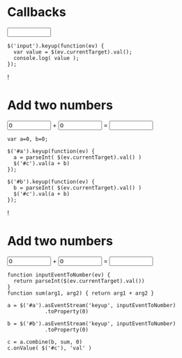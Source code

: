 # Callbacks

<input>

    $('input').keyup(function(ev) {
      var value = $(ev.currentTarget).val();
      console.log( value );
    });

<console></console>
    
!

# Add two numbers

<style>
  input { width: 100px; }
</style>
<input id='a' value='0'/> +
<input id='b' value='0'/> =
<input id='c' readonly/>

    var a=0, b=0;
  
    $('#a').keyup(function(ev) {
      a = parseInt( $(ev.currentTarget).val() )
      $('#c').val(a + b)
    });
  
    $('#b').keyup(function(ev) {
      b = parseInt( $(ev.currentTarget).val() )
      $('#c').val(a + b)
    });

!

# Add two numbers

<style>
  input { width: 100px; }
</style>
<input id='a' value='0'/> +
<input id='b' value='0'/> =
<input id='c' readonly/>

    function inputEventToNumber(ev) {
      return parseInt($(ev.currentTarget).val())
    }
    function sum(arg1, arg2) { return arg1 + arg2 }

    a = $('#a').asEventStream('keyup', inputEventToNumber)
                .toProperty(0)

    b = $('#b').asEventStream('keyup', inputEventToNumber)
                .toProperty(0)
    
    c = a.combine(b, sum, 0)
    c.onValue( $('#c'), 'val' )
